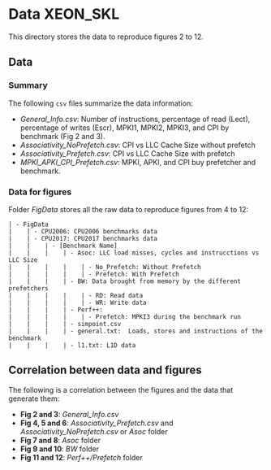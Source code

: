 # Data XEON\_SKL

This directory stores the data to reproduce figures 2 to 12.

## Data

### Summary

The following `csv` files summarize the data information:
- *General_Info.csv*: Number of instructions, percentage of read (Lect),
  percentage of writes (Escr), MPKI1, MPKI2, MPKI3, and CPI by benchmark (Fig 2
  and 3).
- *Associativity_NoPrefetch.csv*: CPI vs LLC Cache Size without prefetch
- *Associativity_Prefetch.csv*: CPI vs LLC Cache Size with prefetch
- *MPKI_APKI_CPI_Prefetch.csv*: MPKI, APKI, and CPI buy prefetcher and
  benchmark.

### Data for figures

Folder *FigData* stores all the raw data to reproduce figures from 4 to 12:

```
| - FigData
|    | - CPU2006: CPU2006 benchmarks data
|    | - CPU2017: CPU2017 benchmarks data
|    |    | - [Benchmark Name]
|    |    |    | - Asoc: LLC load misses, cycles and instrucctions vs LLC Size
|    |    |    |    | - No_Prefetch: Without Prefetch
|    |    |    |    | - Prefetch: With Prefetch
|    |    |    | - BW: Data brought from memory by the different prefetchers
|    |    |    |    | - RD: Read data
|    |    |    |    | - WR: Write data 
|    |    |    | - Perf++: 
|    |    |    |    | - Prefetch: MPKI3 during the benchmark run
|    |    |    | - simpoint.csv
|    |    |    | - general.txt:  Loads, stores and instructions of the benchmark
|    |    |    | - l1.txt: L1D data
```


## Correlation between data and figures

The following is a correlation between the figures and the data that generate
them:

- **Fig 2 and 3**: *General_Info.csv*
- **Fig 4, 5 and 6**: *Associativity_Prefetch.csv* and *Associativity_NoPrefetch.csv*
  or *Asoc* folder
- **Fig 7 and 8**: *Asoc* folder
- **Fig 9 and 10**: *BW* folder
- **Fig 11 and 12**: *Perf++/Prefetch* folder
